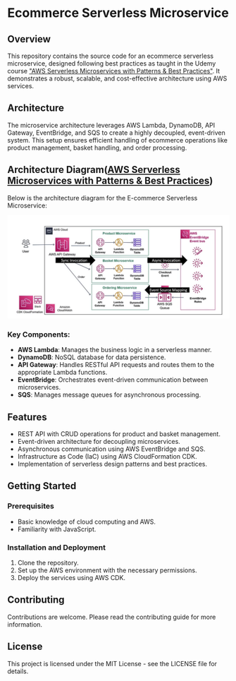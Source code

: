 # Ecommerce Serverless Microservice

## Overview
This repository contains the source code for an ecommerce serverless microservice, designed following best practices as taught in the Udemy course ["AWS Serverless Microservices with Patterns & Best Practices"](https://www.udemy.com/course/aws-serverless-microservices-lambda-eventbridge-sqs-apigateway/). It demonstrates a robust, scalable, and cost-effective architecture using AWS services.

## Architecture
The microservice architecture leverages AWS Lambda, DynamoDB, API Gateway, EventBridge, and SQS to create a highly decoupled, event-driven system. This setup ensures efficient handling of ecommerce operations like product management, basket handling, and order processing.

## Architecture Diagram([AWS Serverless Microservices with Patterns & Best Practices](https://www.udemy.com/course/aws-serverless-microservices-lambda-eventbridge-sqs-apigateway/))
Below is the architecture diagram for the E-commerce Serverless Microservice:

![Architecture Diagram](img/ecommerce-serverless-architecture-diagram.PNG)


### Key Components:
- **AWS Lambda**: Manages the business logic in a serverless manner.
- **DynamoDB**: NoSQL database for data persistence.
- **API Gateway**: Handles RESTful API requests and routes them to the appropriate Lambda functions.
- **EventBridge**: Orchestrates event-driven communication between microservices.
- **SQS**: Manages message queues for asynchronous processing.

## Features
- REST API with CRUD operations for product and basket management.
- Event-driven architecture for decoupling microservices.
- Asynchronous communication using AWS EventBridge and SQS.
- Infrastructure as Code (IaC) using AWS CloudFormation CDK.
- Implementation of serverless design patterns and best practices.

## Getting Started
### Prerequisites
- Basic knowledge of cloud computing and AWS.
- Familiarity with JavaScript.

### Installation and Deployment
1. Clone the repository.
2. Set up the AWS environment with the necessary permissions.
3. Deploy the services using AWS CDK.

## Contributing
Contributions are welcome. Please read the contributing guide for more information.

## License
This project is licensed under the MIT License - see the LICENSE file for details.

